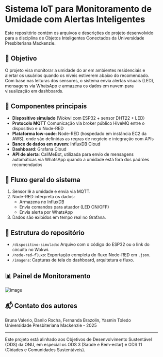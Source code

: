 # Sistema IoT para Monitoramento de Umidade com Alertas Inteligentes

Este repositório contém os arquivos e descrições do projeto desenvolvido para a disciplina de Objetos Inteligentes Conectados da Universidade Presbiteriana Mackenzie.

## 🎯 Objetivo

O projeto visa monitorar a umidade do ar em ambientes residenciais e alertar os usuários quando os níveis estiverem abaixo do recomendado. Com base nas leituras dos sensores, o sistema envia alertas visuais (LED), mensagens via WhatsApp e armazena os dados em nuvem para visualização em dashboards.

## 🧩 Componentes principais

- **Dispositivo simulado** (Wokwi com ESP32 + sensor DHT22 + LED)
- **Protocolo MQTT** Comunicação via broker público HiveMQ entre o dispositivo e o Node-RED
- **Plataforma low-code**: Node-RED (hospedado em instância EC2 da AWS), onde são definidas as regras de negócio e integração com APIs
- **Banco de dados em nuvem**: InfluxDB Cloud
- **Dashboard**: Grafana Cloud
- **API de alerta**: CallMeBot, utilizada para envio de mensagens automáticas via WhatsApp quando a umidade está fora dos padrões recomendados

## 🔁 Fluxo geral do sistema

1. Sensor lê a umidade e envia via MQTT.
2. Node-RED interpreta os dados:
   - Armazena no InfluxDB
   - Envia comandos para atuador (LED ON/OFF)
   - Envia alerta por WhatsApp
3. Dados são exibidos em tempo real no Grafana.

## 📂 Estrutura do repositório

- `/dispositivo-simulado`: Arquivo com o código do ESP32 ou o link do circuito no Wokwi.
- `/node-red-fluxo`: Exportação completa do fluxo Node-RED em `.json`.
- `/imagens`: Capturas de tela do dashboard, arquitetura e fluxo.
  
## 📊 Painel de Monitoramento

![image](https://github.com/user-attachments/assets/ce97611e-14df-4ff9-b6d1-0aaa05f9e1a6)


## 📬 Contato dos autores

Bruna Valerio, Danilo Rocha, Fernanda Brazolin, Yasmin Toledo  
Universidade Presbiteriana Mackenzie - 2025

---

Este projeto está alinhado aos Objetivos de Desenvolvimento Sustentável (ODS) da ONU, em especial os ODS 3 (Saúde e Bem-estar) e ODS 11 (Cidades e Comunidades Sustentáveis).
